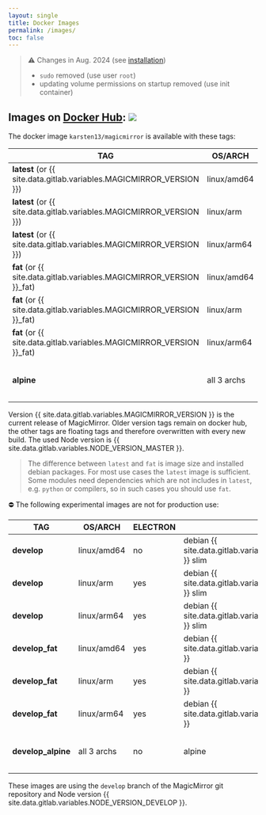 ```yaml
---
layout: single
title: Docker Images
permalink: /images/
toc: false
---
```


> ⚠️ Changes in Aug. 2024 (see [installation](/magicmirror/installation/#init-container-and-running-as-root))
> - `sudo` removed (use user `root`)
> - updating volume permissions on startup removed (use init container)

## Images on [Docker Hub](https://hub.docker.com/r/karsten13/magicmirror/):  [![](https://img.shields.io/docker/pulls/karsten13/magicmirror.svg)](https://hub.docker.com/r/karsten13/magicmirror/)

The docker image `karsten13/magicmirror` is available with these tags:

TAG                | OS/ARCH     | ELECTRON | DISTRO | DESCRIPTION
------------------ | ----------- | -------- | -------|------------------------------------------
**latest** (or {{ site.data.gitlab.variables.MAGICMIRROR_VERSION }}) | linux/amd64 | no       | debian {{ site.data.gitlab.variables.DEBIAN_VERSION_MASTER }} slim | only `serveronly`-mode
**latest** (or {{ site.data.gitlab.variables.MAGICMIRROR_VERSION }}) | linux/arm   | yes      | debian {{ site.data.gitlab.variables.DEBIAN_VERSION_MASTER }} slim | for raspberry pi
**latest** (or {{ site.data.gitlab.variables.MAGICMIRROR_VERSION }}) | linux/arm64 | yes      | debian {{ site.data.gitlab.variables.DEBIAN_VERSION_MASTER }} slim | for raspberry pi4 64-Bit-Version
**fat** (or {{ site.data.gitlab.variables.MAGICMIRROR_VERSION }}_fat)| linux/amd64 | yes      | debian {{ site.data.gitlab.variables.DEBIAN_VERSION_MASTER }} | both modes
**fat** (or {{ site.data.gitlab.variables.MAGICMIRROR_VERSION }}_fat)| linux/arm   | yes      | debian {{ site.data.gitlab.variables.DEBIAN_VERSION_MASTER }} | for raspberry pi
**fat** (or {{ site.data.gitlab.variables.MAGICMIRROR_VERSION }}_fat)| linux/arm64 | yes      | debian {{ site.data.gitlab.variables.DEBIAN_VERSION_MASTER }} | for raspberry pi4 64-Bit-Version
**alpine**             | all 3 archs | no       | alpine | only `serveronly`-mode, smaller in size

Version {{ site.data.gitlab.variables.MAGICMIRROR_VERSION }} is the current release of MagicMirror. Older version tags remain on docker hub, the other tags are floating tags and therefore overwritten with every new build. The used Node version is {{ site.data.gitlab.variables.NODE_VERSION_MASTER }}.

> The difference between `latest` and `fat` is image size and installed debian packages. For most use cases the `latest` image is sufficient. Some modules need dependencies which are not includes in `latest`, e.g. `python` or compilers, so in such cases you should use `fat`.

⛔ The following experimental images are not for production use:

TAG                | OS/ARCH     | ELECTRON | DISTRO | DESCRIPTION
------------------ | ----------- | -------- | -------|------------------------------------------
**develop**        | linux/amd64 | no       | debian {{ site.data.gitlab.variables.DEBIAN_VERSION_DEVELOP }} slim | only `serveronly`-mode
**develop**        | linux/arm   | yes      | debian {{ site.data.gitlab.variables.DEBIAN_VERSION_DEVELOP }} slim | for raspberry pi
**develop**        | linux/arm64 | yes      | debian {{ site.data.gitlab.variables.DEBIAN_VERSION_DEVELOP }} slim | for raspberry pi4 64-Bit-Version
**develop_fat**    | linux/amd64 | yes      | debian {{ site.data.gitlab.variables.DEBIAN_VERSION_DEVELOP }} | both modes
**develop_fat**    | linux/arm   | yes      | debian {{ site.data.gitlab.variables.DEBIAN_VERSION_DEVELOP }} | for raspberry pi
**develop_fat**    | linux/arm64 | yes      | debian {{ site.data.gitlab.variables.DEBIAN_VERSION_DEVELOP }} | for raspberry pi4 64-Bit-Version
**develop_alpine** | all 3 archs | no       | alpine | only `serveronly`-mode, smaller in size

These images are using the `develop` branch of the MagicMirror git repository and Node version {{ site.data.gitlab.variables.NODE_VERSION_DEVELOP }}.
